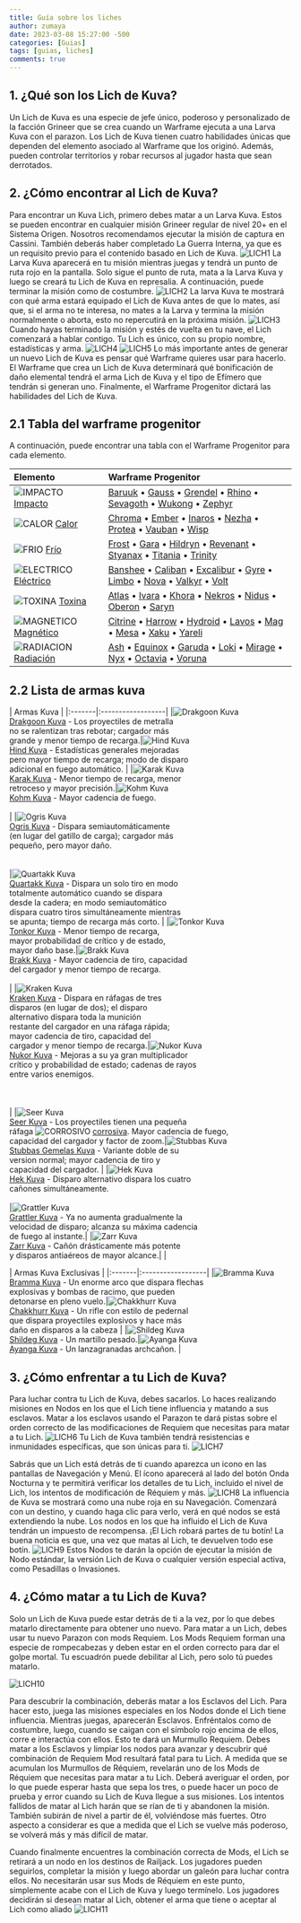 ```yaml
---
title: Guía sobre los liches
author: zumaya
date: 2023-03-08 15:27:00 -500
categories: [Guias]
tags: [guias, liches]
comments: true
---
```


## 1. ¿Qué son los Lich de Kuva?
Un Lich de Kuva es una especie de jefe único, poderoso y personalizado de la facción Grineer que se crea cuando un Warframe ejecuta a una Larva Kuva con el parazon. Los Lich de Kuva tienen cuatro habilidades únicas que dependen del elemento asociado al Warframe que los originó. Además, pueden controlar territorios y robar recursos al jugador hasta que sean derrotados.

## 2. ¿Cómo encontrar al Lich de Kuva?
Para encontrar un Kuva Lich, primero debes matar a un Larva Kuva. Estos se pueden encontrar en cualquier misión Grineer regular de nivel 20+ en el Sistema Origen. Nosotros recomendamos ejecutar la misión de captura en Cassini. También deberás haber completado La Guerra Interna, ya que es un requisito previo para el contenido basado en Lich de Kuva.
![LICH1](/assets/img/guias/guia-liches/lich-1.png)
La Larva Kuva aparecerá en tu misión mientras juegas y tendrá un punto de ruta rojo en la pantalla. Solo sigue el punto de ruta, mata a la Larva Kuva y luego se creará tu Lich de Kuva en represalia. A continuación, puede terminar la misión como de costumbre.
![LICH2](/assets/img/guias/guia-liches/lich-2.png)
La larva Kuva te mostrará con qué arma estará equipado el Lich de Kuva antes de que lo mates, así que, si el arma no te interesa, no mates a la Larva y termina la misión normalmente o aborta, esto no repercutirá en la próxima misión.
![LICH3](/assets/img/guias/guia-liches/lich-3.png)
Cuando hayas terminado la misión y estés de vuelta en tu nave, el Lich comenzará a hablar contigo. Tu Lich es único, con su propio nombre, estadísticas y arma.
![LICH4](/assets/img/guias/guia-liches/lich-4.png)
![LICH5](/assets/img/guias/guia-liches/lich-5.png)
Lo más importante antes de generar un nuevo Lich de Kuva es pensar qué Warframe quieres usar para hacerlo. El Warframe que crea un Lich de Kuva determinará qué bonificación de daño elemental tendrá el arma Lich de Kuva y el tipo de Efímero que tendrán si generan uno. Finalmente, el Warframe Progenitor dictará las habilidades del Lich de Kuva.


## 2.1 Tabla del warframe progenitor
A continuación, puede encontrar una tabla con el Warframe Progenitor para cada elemento.

|Elemento| Warframe Progenitor |
|:-------|:------------------|
|![IMPACTO](/assets/img/guias/guia-liches/estados/Impacto16.png) [Impacto](https://warframe.fandom.com/wiki/Damage/Impact_Damage)| [Baruuk](https://warframe.fandom.com/wiki/Baruuk) • [Gauss](https://warframe.fandom.com/wiki/Gauss) • [Grendel](https://warframe.fandom.com/wiki/Grendel) • [Rhino](https://warframe.fandom.com/wiki/Rhino) • [Sevagoth](https://warframe.fandom.com/wiki/Sevagoth) • [Wukong](https://warframe.fandom.com/wiki/Wukong) • [Zephyr](https://warframe.fandom.com/wiki/Zephyr) |
|![CALOR](/assets/img/guias/guia-liches/estados/Calor16.png) [Calor](https://warframe.fandom.com/wiki/Damage/Heat_Damage)| [Chroma](https://warframe.fandom.com/wiki/Chroma) • [Ember](https://warframe.fandom.com/wiki/Ember) • [Inaros](https://warframe.fandom.com/wiki/Inaros) • [Nezha](https://warframe.fandom.com/wiki/Nezha) • [Protea](https://warframe.fandom.com/wiki/Protea) • [Vauban](https://warframe.fandom.com/wiki/Vauban) • [Wisp](https://warframe.fandom.com/wiki/Wisp) |
|![FRIO](/assets/img/guias/guia-liches/estados/Frio16.png) [Frío](https://warframe.fandom.com/wiki/Damage/Cold_Damage)| [Frost](https://warframe.fandom.com/wiki/Frost) • [Gara](https://warframe.fandom.com/wiki/Gara) • [Hildryn](https://warframe.fandom.com/wiki/Hildryn) • [Revenant](https://warframe.fandom.com/wiki/Revenant) • [Styanax](https://warframe.fandom.com/wiki/Styanax) • [Titania](https://warframe.fandom.com/wiki/Titania) • [Trinity](https://warframe.fandom.com/wiki/Trinity) |
|![ELECTRICO](/assets/img/guias/guia-liches/estados/Electrico16.png) [Eléctrico](https://warframe.fandom.com/wiki/Electricity_Damage)| [Banshee](https://warframe.fandom.com/wiki/Banshee) • [Caliban](https://warframe.fandom.com/wiki/Caliban) • [Excalibur](https://warframe.fandom.com/wiki/Excalibur) • [Gyre](https://warframe.fandom.com/wiki/Gyre) • [Limbo](https://warframe.fandom.com/wiki/Limbo) • [Nova](https://warframe.fandom.com/wiki/Nova) • [Valkyr](https://warframe.fandom.com/wiki/Valkyr) • [Volt](https://warframe.fandom.com/wiki/Volt) |
|![TOXINA](/assets/img/guias/guia-liches/estados/Toxina16.png) [Toxina](https://warframe.fandom.com/wiki/Toxin_Damage)| [Atlas](https://warframe.fandom.com/wiki/Atlas) • [Ivara](https://warframe.fandom.com/wiki/Ivara) • [Khora](https://warframe.fandom.com/wiki/Khora) • [Nekros](https://warframe.fandom.com/wiki/Nekros) • [Nidus](https://warframe.fandom.com/wiki/Nidus) • [Oberon](https://warframe.fandom.com/wiki/Oberon) • [Saryn](https://warframe.fandom.com/wiki/Saryn) |
|![MAGNETICO](/assets/img/guias/guia-liches/estados/Magnetico16.png) [Magnético](https://warframe.fandom.com/wiki/Damage/Magnetic_Damage)| [Citrine](https://warframe.fandom.com/wiki/Citrine) • [Harrow](https://warframe.fandom.com/wiki/Harrow) • [Hydroid](https://warframe.fandom.com/wiki/Hydroid) • [Lavos](https://warframe.fandom.com/wiki/Lavos) • [Mag](https://warframe.fandom.com/wiki/Mag) • [Mesa](https://warframe.fandom.com/wiki/Mesa) • [Xaku](https://warframe.fandom.com/wiki/Xaku) • [Yareli](https://warframe.fandom.com/wiki/Yareli) |
|![RADIACION](/assets/img/guias/guia-liches/estados/Radiacion16.png) [Radiación](https://warframe.fandom.com/wiki/Damage/Radiation_Damage)| [Ash](https://warframe.fandom.com/wiki/Ash) • [Equinox](https://warframe.fandom.com/wiki/Equinox) • [Garuda](https://warframe.fandom.com/wiki/Garuda) • [Loki](https://warframe.fandom.com/wiki/Loki) • [Mirage](https://warframe.fandom.com/wiki/Mirage) • [Nyx](https://warframe.fandom.com/wiki/Nyx) • [Octavia](https://warframe.fandom.com/wiki/Octavia) • [Voruna](https://warframe.fandom.com/wiki/Voruna) |

## 2.2 Lista de armas kuva

| Armas Kuva |
|:-------|:------------------|
|![Drakgoon Kuva](/assets/img/guias/guia-liches/armas-kuva/KuvaDrakgoon.png) <br>[Drakgoon Kuva](https://warframe.fandom.com/wiki/Kuva_Drakgoon) - Los proyectiles de metralla <br>no se ralentizan tras rebotar; cargador más <br>grande y menor tiempo de recarga.|![Hind Kuva](/assets/img/guias/guia-liches/armas-kuva/KuvaHind.png) <br>[Hind Kuva](https://warframe.fandom.com/wiki/Kuva_Hind) - Estadísticas generales mejoradas <br>pero mayor tiempo de recarga; modo de disparo <br>adicional en fuego automático. |
|![Karak Kuva](/assets/img/guias/guia-liches/armas-kuva/KuvaKarak.png) <br>[Karak Kuva](https://warframe.fandom.com/wiki/Kuva_Karak) - Menor tiempo de recarga, menor<br> retroceso y mayor precisión.|![Kohm Kuva](/assets/img/guias/guia-liches/armas-kuva/KuvaKohm.png) <br>[Kohm Kuva](https://warframe.fandom.com/wiki/Kuva_Kohm) - Mayor cadencia de fuego.<br><br>|
|![Ogris Kuva](/assets/img/guias/guia-liches/armas-kuva/KuvaOgris.png) <br>[Ogris Kuva](https://warframe.fandom.com/wiki/Kuva_Ogris) - Dispara semiautomáticamente<br> (en lugar del gatillo de carga); cargador más <br>pequeño, pero mayor daño.<br><br><br>|![Quartakk Kuva](/assets/img/guias/guia-liches/armas-kuva/KuvaQuartakk.png) <br>[Quartakk Kuva](https://warframe.fandom.com/wiki/Kuva_Quartakk) - Dispara un solo tiro en modo <br>totalmente automático cuando se dispara <br>desde la cadera; en modo semiautomático <br>dispara cuatro tiros simultáneamente mientras <br>se apunta; tiempo de recarga más corto. |
|![Tonkor Kuva](/assets/img/guias/guia-liches/armas-kuva/KuvaTonkor.png) <br>[Tonkor Kuva](https://warframe.fandom.com/wiki/Kuva_Tonkor) - Menor tiempo de recarga, <br>mayor probabilidad de crítico y de estado, <br>mayor daño base.|![Brakk Kuva](/assets/img/guias/guia-liches/armas-kuva/KuvaBrakk.png) <br>[Brakk Kuva](https://warframe.fandom.com/wiki/Kuva_Brakk) - Mayor cadencia de tiro, capacidad <br>del cargador y menor tiempo de recarga.<br><br> |
|![Kraken Kuva](/assets/img/guias/guia-liches/armas-kuva/KuvaKraken.png) <br>[Kraken Kuva](https://warframe.fandom.com/wiki/Kuva_Kraken) - Dispara en ráfagas de tres <br>disparos (en lugar de dos); el disparo <br>alternativo dispara toda la munición <br>restante del cargador en una ráfaga rápida; <br>mayor cadencia de tiro, capacidad del <br>cargador y menor tiempo de recarga.|![Nukor Kuva](/assets/img/guias/guia-liches/armas-kuva/KuvaNukor.png) <br>[Nukor Kuva](https://warframe.fandom.com/wiki/Kuva_Nukor) - Mejoras a su ya gran multiplicador <br>crítico y probabilidad de estado; cadenas de rayos <br>entre varios enemigos. <br><br><br><br>|
|![Seer Kuva](/assets/img/guias/guia-liches/armas-kuva/KuvaSeer.png) <br>[Seer Kuva](https://warframe.fandom.com/wiki/Kuva_Seer) - Los proyectiles tienen una pequeña <br>ráfaga ![CORROSIVO](/assets/img/guias/guia-liches/estados/Corrosivo8.png) [corrosiva](https://warframe.fandom.com/wiki/Damage/Corrosive_Damage). Mayor cadencia de fuego, <br>capacidad del cargador y factor de zoom.|![Stubbas Kuva](/assets/img/guias/guia-liches/armas-kuva/KuvaTwinStubbas.png) <br>[Stubbas Gemelas Kuva](https://warframe.fandom.com/wiki/Kuva_Twin_Stubbas) - Variante doble de su <br>version normal; mayor cadencia de tiro y <br>capacidad del cargador. |
|![Hek Kuva](/assets/img/guias/guia-liches/armas-kuva/KuvaHek.png) <br>[Hek Kuva](https://warframe.fandom.com/wiki/Kuva_Hek) - Disparo alternativo dispara los cuatro <br>cañones simultáneamente.<br><br>|![Grattler Kuva](/assets/img/guias/guia-liches/armas-kuva/KuvaGrattler.png) <br>[Grattler Kuva](https://warframe.fandom.com/wiki/Kuva_Grattler) - Ya no aumenta gradualmente la <br>velocidad de disparo; alcanza su máxima cadencia <br>de fuego al instante.|
|![Zarr Kuva](/assets/img/guias/guia-liches/armas-kuva/KuvaZarr.png) <br>[Zarr Kuva](https://warframe.fandom.com/wiki/Kuva_Zarr) - Cañón drásticamente más potente <br>y disparos antiaéreos de mayor alcance.|  |

| Armas Kuva Exclusivas |
|:-------|:------------------|
|![Bramma Kuva](/assets/img/guias/guia-liches/armas-kuva/KuvaBramma.png) <br>[Bramma Kuva](https://warframe.fandom.com/wiki/Kuva_Bramma) - Un enorme arco que dispara flechas <br>explosivas y bombas de racimo, que pueden <br>detonarse en pleno vuelo.|![Chakkhurr Kuva](/assets/img/guias/guia-liches/armas-kuva/KuvaChakkhurr.png) <br>[Chakkhurr Kuva](https://warframe.fandom.com/wiki/Kuva_Chakkhurr) - Un rifle con estilo de pedernal <br>que dispara proyectiles explosivos y hace más <br>daño en disparos a la cabeza |
|![Shildeg Kuva](/assets/img/guias/guia-liches/armas-kuva/KuvaShildeg.png) <br>[Shildeg Kuva](https://warframe.fandom.com/wiki/Kuva_Shildeg) - Un martillo pesado.|![Ayanga Kuva](/assets/img/guias/guia-liches/armas-kuva/KuvaAyanga.png) <br>[Ayanga Kuva](https://warframe.fandom.com/wiki/Kuva_Ayanga) - Un lanzagranadas archcañon. |

## 3. ¿Cómo enfrentar a tu Lich de Kuva?
Para luchar contra tu Lich de Kuva, debes sacarlos. Lo haces realizando misiones en Nodos en los que el Lich tiene influencia y matando a sus esclavos. Matar a los esclavos usando el Parazon te dará pistas sobre el orden correcto de las modificaciones de Requiem que necesitas para matar a tu Lich.
![LICH6](/assets/img/guias/guia-liches/lich-6.png)
Tu Lich de Kuva también tendrá resistencias e inmunidades específicas, que son únicas para ti.
![LICH7](/assets/img/guias/guia-liches/lich-7.png)


Sabrás que un Lich está detrás de ti cuando aparezca un icono en las pantallas de Navegación y Menú. El ícono aparecerá al lado del botón Onda Nocturna y te permitirá verificar los detalles de tu Lich, incluido el nivel de Lich, los intentos de modificación de Réquiem y más.
![LICH8](/assets/img/guias/guia-liches/lich-8.png)
La influencia de Kuva se mostrará como una nube roja en su Navegación. Comenzará con un destino, y cuando haga clic para verlo, verá en qué nodos se está extendiendo la nube. Los nodos en los que ha influido el Lich de Kuva tendrán un impuesto de recompensa. ¡El Lich robará partes de tu botín! La buena noticia es que, una vez que matas al Lich, te devuelven todo ese botín.
![LICH9](/assets/img/guias/guia-liches/lich-9.png)
Estos Nodos te darán la opción de ejecutar la misión de Nodo estándar, la versión Lich de Kuva o cualquier versión especial activa, como Pesadillas o Invasiones.

## 4. ¿Cómo matar a tu Lich de Kuva?
Solo un Lich de Kuva puede estar detrás de ti a la vez, por lo que debes matarlo directamente para obtener uno nuevo. Para matar a un Lich, debes usar tu nuevo Parazon con mods Requiem. Los Mods Requiem forman una especie de rompecabezas y deben estar en el orden correcto para dar el golpe mortal. Tu escuadrón puede debilitar al Lich, pero solo tú puedes matarlo.
<br>

![LICH10](/assets/img/guias/guia-liches/lich-10.png)


Para descubrir la combinación, deberás matar a los Esclavos del Lich. Para hacer esto, juega las misiones especiales en los Nodos donde el Lich tiene influencia. Mientras juegas, aparecerán Esclavos. Enfréntalos como de costumbre, luego, cuando se caigan con el símbolo rojo encima de ellos, corre e interactúa con ellos. Esto te dará un Murmullo Requiem. Debes matar a los Esclavos y limpiar los nodos para avanzar y descubrir qué combinación de Requiem Mod resultará fatal para tu Lich.
A medida que se acumulan los Murmullos de Réquiem, revelarán uno de los Mods de Réquiem que necesitas para matar a tu Lich. Deberá averiguar el orden, por lo que puede esperar hasta que sepa los tres, o puede hacer un poco de prueba y error cuando su Lich de Kuva llegue a sus misiones. Los intentos fallidos de matar al Lich harán que se rían de ti y abandonen la misión. También subirán de nivel a partir de él, volviéndose más fuertes. Otro aspecto a considerar es que a medida que el Lich se vuelve más poderoso, se volverá más y más difícil de matar.

Cuando finalmente encuentres la combinación correcta de Mods, el Lich se retirará a un nodo en los destinos de Railjack. Los jugadores pueden seguirlos, completar la misión y luego abordar un galeón para luchar contra ellos. No necesitarán usar sus Mods de Réquiem en este punto, simplemente acabe con el Lich de Kuva y luego termínelo.  Los jugadores decidirán si desean matar al Lich, obtener el arma que tiene o aceptar al Lich como aliado
![LICH11](/assets/img/guias/guia-liches/lich-11.png)